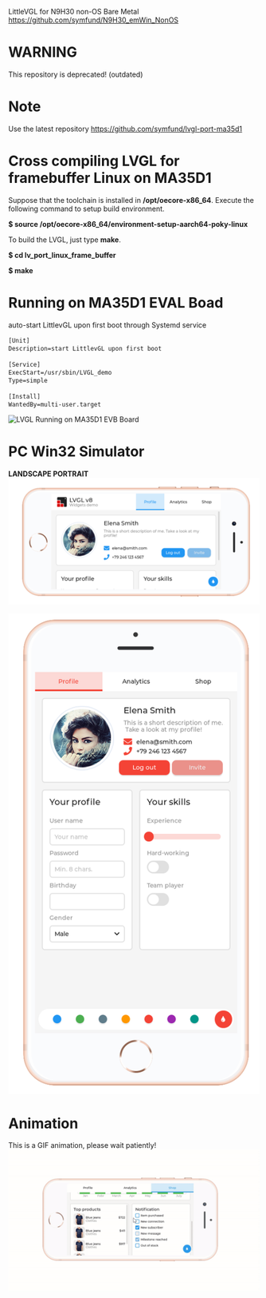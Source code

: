 
LittleVGL for N9H30 non-OS Bare Metal
https://github.com/symfund/N9H30_emWin_NonOS



# WARNING
This repository is deprecated! (outdated)

# Note
Use the latest repository
https://github.com/symfund/lvgl-port-ma35d1



# Cross compiling LVGL for framebuffer Linux on MA35D1
Suppose that the toolchain is installed in **/opt/oecore-x86_64**. 
Execute the following command to setup build environment.

**$ source /opt/oecore-x86_64/environment-setup-aarch64-poky-linux** 

To build the LVGL, just type **make**.

**$ cd lv_port_linux_frame_buffer**

**$ make**


# Running on MA35D1 EVAL Boad

auto-start LittlevGL upon first boot through Systemd service

```
[Unit]
Description=start LittlevGL upon first boot

[Service]
ExecStart=/usr/sbin/LVGL_demo
Type=simple

[Install]
WantedBy=multi-user.target
```



![LVGL Running on MA35D1 EVB Board](docs/images/ma35d1.JPG)

# PC Win32 Simulator
**LANDSCAPE PORTRAIT**
![LVGL Running on PC](docs/images/Screenshot.png)

![portrait profile](docs/images/portrait_profile.png)

# Animation
This is a GIF animation, please wait patiently!
![LVGL Animation](docs/images/lvgl.gif)
